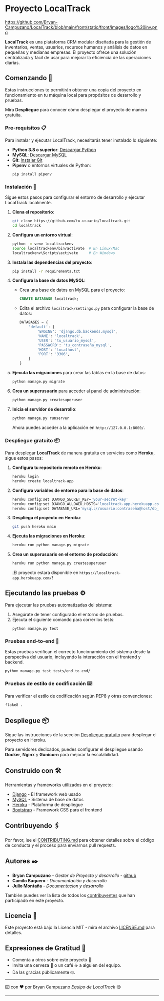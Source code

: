 # Proyecto LocalTrack

https://github.com/Bryan-Campuzano/LocalTrack/blob/main/front/static/front/images/logo%20inv.png

**LocalTrack** es una plataforma CRM modular diseñada para la gestión de inventarios, ventas, usuarios, recursos humanos y análisis de datos en pequeñas y medianas empresas. El proyecto ofrece una solución centralizada y fácil de usar para mejorar la eficiencia de las operaciones diarias.

## Comenzando 🚀

Estas instrucciones te permitirán obtener una copia del proyecto en funcionamiento en tu máquina local para propósitos de desarrollo y pruebas.

Mira **Despliegue** para conocer cómo desplegar el proyecto de manera gratuita.

### Pre-requisitos 📋

Para instalar y ejecutar LocalTrack, necesitarás tener instalado lo siguiente:

- **Python 3.8 o superior**: [Descargar Python](https://www.python.org/downloads/)
- **MySQL**: [Descargar MySQL](https://dev.mysql.com/downloads/)
- **Git**: [Instalar Git](https://git-scm.com/book/en/v2/Getting-Started-Installing-Git)
- **Pipenv** o entornos virtuales de Python: 
  ```bash
  pip install pipenv
  ```

### Instalación 🔧

Sigue estos pasos para configurar el entorno de desarrollo y ejecutar LocalTrack localmente.

1. **Clona el repositorio**:
   ```bash
   git clone https://github.com/tu-usuario/localtrack.git
   cd localtrack
   ```

2. **Configura un entorno virtual**:
   ```bash
   python -m venv localtrackenv
   source localtrackenv/bin/activate  # En Linux/Mac
   localtrackenv\Scripts\activate     # En Windows
   ```

3. **Instala las dependencias del proyecto**:
   ```bash
   pip install -r requirements.txt
   ```

4. **Configura la base de datos MySQL**:
   - Crea una base de datos en MySQL para el proyecto:
     ```sql
     CREATE DATABASE localtrack;
     ```
   - Edita el archivo `localtrack/settings.py` para configurar la base de datos:
     ```python
     DATABASES = {
         'default': {
             'ENGINE': 'django.db.backends.mysql',
             'NAME': 'localtrack',
             'USER': 'tu_usuario_mysql',
             'PASSWORD': 'tu_contraseña_mysql',
             'HOST': 'localhost',
             'PORT': '3306',
         }
     }
     ```

5. **Ejecuta las migraciones** para crear las tablas en la base de datos:
   ```bash
   python manage.py migrate
   ```

6. **Crea un superusuario** para acceder al panel de administración:
   ```bash
   python manage.py createsuperuser
   ```

7. **Inicia el servidor de desarrollo**:
   ```bash
   python manage.py runserver
   ```

   Ahora puedes acceder a la aplicación en `http://127.0.0.1:8000/`.

### Despliegue gratuito 📦

Para desplegar **LocalTrack** de manera gratuita en servicios como **Heroku**, sigue estos pasos:

1. **Configura tu repositorio remoto en Heroku**:
   ```bash
   heroku login
   heroku create localtrack-app
   ```

2. **Configura variables de entorno para la base de datos**:
   ```bash
   heroku config:set DJANGO_SECRET_KEY='your-secret-key'
   heroku config:set DJANGO_ALLOWED_HOSTS='localtrack-app.herokuapp.com'
   heroku config:set DATABASE_URL='mysql://usuario:contraseña@host/db_name'
   ```

3. **Despliega el proyecto en Heroku**:
   ```bash
   git push heroku main
   ```

4. **Ejecuta las migraciones en Heroku**:
   ```bash
   heroku run python manage.py migrate
   ```

5. **Crea un superusuario en el entorno de producción**:
   ```bash
   heroku run python manage.py createsuperuser
   ```

   ¡El proyecto estará disponible en `https://localtrack-app.herokuapp.com/`!

## Ejecutando las pruebas ⚙️

Para ejecutar las pruebas automatizadas del sistema:

1. Asegúrate de tener configurado el entorno de pruebas.
2. Ejecuta el siguiente comando para correr los tests:
   ```bash
   python manage.py test
   ```

### Pruebas end-to-end 🔩

Estas pruebas verifican el correcto funcionamiento del sistema desde la perspectiva del usuario, incluyendo la interacción con el frontend y backend.

```
python manage.py test tests/end_to_end/
```

### Pruebas de estilo de codificación ⌨️

Para verificar el estilo de codificación según PEP8 y otras convenciones:

```
flake8 .
```

## Despliegue 📦

Sigue las instrucciones de la sección [Despliegue gratuito](#despliegue-gratuito) para desplegar el proyecto en Heroku.

Para servidores dedicados, puedes configurar el despliegue usando **Docker**, **Nginx** y **Gunicorn** para mejorar la escalabilidad.

## Construido con 🛠️

Herramientas y frameworks utilizados en el proyecto:

* [Django](https://www.djangoproject.com/) - El framework web usado
* [MySQL](https://www.mysql.com/) - Sistema de base de datos
* [Heroku](https://www.heroku.com/) - Plataforma de despliegue
* [Bootstrap](https://getbootstrap.com/) - Framework CSS para el frontend

## Contribuyendo 🖇️

Por favor, lee el [CONTRIBUTING.md](CONTRIBUTING.md) para obtener detalles sobre el código de conducta y el proceso para enviarnos pull requests.

## Autores ✒️

* **Bryan Campuzano** - *Gestor de Proyecto y desarrollo* - [github](https://github.com/Bryan-Campuzano)
* **Camilo Baquero** - *Documentación y desarrollo* 
* **Julio Montaña** - *Documentacion y desarrollo* 


También puedes ver la lista de todos los [contribuyentes](https://github.com/your/project/contributors) que han participado en este proyecto.

## Licencia 📄

Este proyecto está bajo la Licencia MIT - mira el archivo [LICENSE.md](LICENSE.md) para detalles.

## Expresiones de Gratitud 🎁

* Comenta a otros sobre este proyecto 📢
* Invita una cerveza 🍺 o un café ☕ a alguien del equipo.
* Da las gracias públicamente 🤓.

---

⌨️ con ❤️ por [Bryan Campuzano](https://github.com/Bryan-Campuzano) *Equipo de LocalTrack* 😊

---
